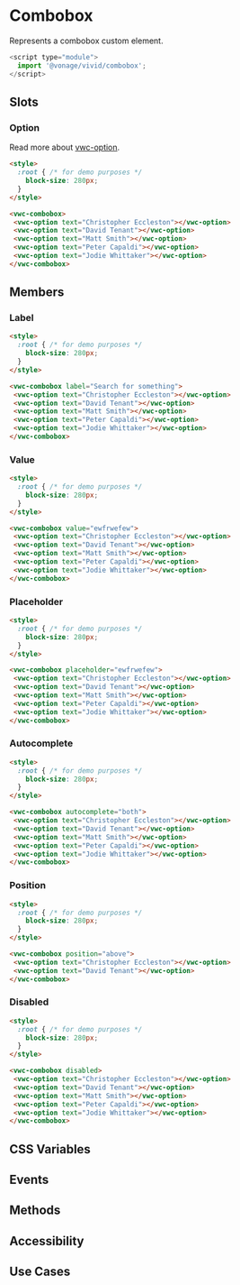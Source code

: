 # Combobox

Represents a combobox custom element.

```js
<script type="module">
  import '@vonage/vivid/combobox';
</script>
```

## Slots

### Option

Read more about [vwc-option](../../components/option).

```html preview
<style>
  :root { /* for demo purposes */
    block-size: 280px;
  }
</style>

<vwc-combobox>
 <vwc-option text="Christopher Eccleston"></vwc-option>
 <vwc-option text="David Tenant"></vwc-option>
 <vwc-option text="Matt Smith"></vwc-option>
 <vwc-option text="Peter Capaldi"></vwc-option>
 <vwc-option text="Jodie Whittaker"></vwc-option>
</vwc-combobox>
```

## Members

### Label

```html preview
<style>
  :root { /* for demo purposes */
    block-size: 280px;
  }
</style>

<vwc-combobox label="Search for something">
 <vwc-option text="Christopher Eccleston"></vwc-option>
 <vwc-option text="David Tenant"></vwc-option>
 <vwc-option text="Matt Smith"></vwc-option>
 <vwc-option text="Peter Capaldi"></vwc-option>
 <vwc-option text="Jodie Whittaker"></vwc-option>
</vwc-combobox>
```

### Value

```html preview
<style>
  :root { /* for demo purposes */
    block-size: 280px;
  }
</style>

<vwc-combobox value="ewfrwefew">
 <vwc-option text="Christopher Eccleston"></vwc-option>
 <vwc-option text="David Tenant"></vwc-option>
 <vwc-option text="Matt Smith"></vwc-option>
 <vwc-option text="Peter Capaldi"></vwc-option>
 <vwc-option text="Jodie Whittaker"></vwc-option>
</vwc-combobox>
```

### Placeholder

```html preview
<style>
  :root { /* for demo purposes */
    block-size: 280px;
  }
</style>

<vwc-combobox placeholder="ewfrwefew">
 <vwc-option text="Christopher Eccleston"></vwc-option>
 <vwc-option text="David Tenant"></vwc-option>
 <vwc-option text="Matt Smith"></vwc-option>
 <vwc-option text="Peter Capaldi"></vwc-option>
 <vwc-option text="Jodie Whittaker"></vwc-option>
</vwc-combobox>
```
### Autocomplete

```html preview
<style>
  :root { /* for demo purposes */
    block-size: 280px;
  }
</style>

<vwc-combobox autocomplete="both">
 <vwc-option text="Christopher Eccleston"></vwc-option>
 <vwc-option text="David Tenant"></vwc-option>
 <vwc-option text="Matt Smith"></vwc-option>
 <vwc-option text="Peter Capaldi"></vwc-option>
 <vwc-option text="Jodie Whittaker"></vwc-option>
</vwc-combobox>
```

### Position

```html preview center
<style>
  :root { /* for demo purposes */
    block-size: 280px;
  }
</style>

<vwc-combobox position="above">
 <vwc-option text="Christopher Eccleston"></vwc-option>
 <vwc-option text="David Tenant"></vwc-option>
</vwc-combobox>
```

### Disabled

```html preview
<style>
  :root { /* for demo purposes */
    block-size: 280px;
  }
</style>

<vwc-combobox disabled>
 <vwc-option text="Christopher Eccleston"></vwc-option>
 <vwc-option text="David Tenant"></vwc-option>
 <vwc-option text="Matt Smith"></vwc-option>
 <vwc-option text="Peter Capaldi"></vwc-option>
 <vwc-option text="Jodie Whittaker"></vwc-option>
</vwc-combobox>
```

## CSS Variables

## Events

## Methods

## Accessibility

## Use Cases
